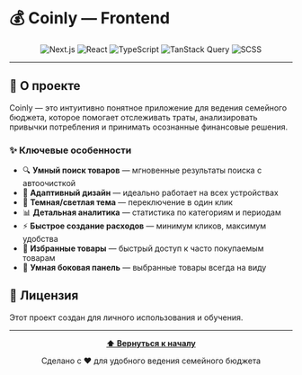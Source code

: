 # 💰 Coinly — Frontend


<div align="center">

![Next.js](https://img.shields.io/badge/Next.js-15.5.4-black)
![React](https://img.shields.io/badge/React-19.1.0-blue)
![TypeScript](https://img.shields.io/badge/TypeScript-5-blue)
![TanStack Query](https://img.shields.io/badge/TanStack%20Query-5.90.2-red)
![SCSS](https://img.shields.io/badge/SCSS-1.93.2-pink)

</div>

---

## 🎯 О проекте

Coinly — это интуитивно понятное приложение для ведения семейного бюджета, которое помогает отслеживать траты, анализировать привычки потребления и принимать осознанные финансовые решения.

### ✨ Ключевые особенности

- 🔍 **Умный поиск товаров** — мгновенные результаты поиска с автоочисткой
- 📱 **Адаптивный дизайн** — идеально работает на всех устройствах
- 🎨 **Темная/светлая тема** — переключение в один клик
- 📊 **Детальная аналитика** — статистика по категориям и периодам
- ⚡ **Быстрое создание расходов** — минимум кликов, максимум удобства
- 🌟 **Избранные товары** — быстрый доступ к часто покупаемым товарам
- 📌 **Умная боковая панель** — выбранные товары всегда на виду


## 📄 Лицензия

Этот проект создан для личного использования и обучения.

---


<div align="center">

**[⬆ Вернуться к началу](#-money-tracker--frontend)**

Сделано с ❤️ для удобного ведения семейного бюджета

</div>
